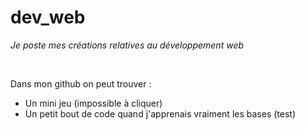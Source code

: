 # dev_web
*Je poste mes créations relatives au développement web*

<br />

Dans mon github on peut trouver : 
- Un mini jeu (impossible à cliquer)
- Un petit bout de code quand j'apprenais vraiment les bases (test)
